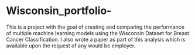 # Wisconsin_portfolio-
This is a project with the goal of creating and comparing the performance of multiple machine learning models using the Wisconsin Dataset for Breast Cancer Classification. I also wrote a paper as part of this analysis which is available upon the request of any would be employer.
